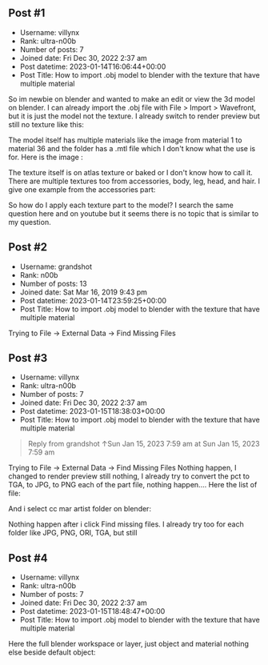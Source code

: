 ## Post #1
- Username: villynx
- Rank: ultra-n00b
- Number of posts: 7
- Joined date: Fri Dec 30, 2022 2:37 am
- Post datetime: 2023-01-14T16:06:44+00:00
- Post Title: How to import .obj model to blender with the texture that have multiple material

So im newbie on blender and wanted to make an edit or view the 3d model on blender. I can already import the .obj file with File > Import > Wavefront, but it is just the model not the texture. I already switch to render preview but still no texture like this:



The model itself has multiple materials like the image from material 1 to material 36 and the folder has a .mtl file which I don't know what the use is for. Here is the image :



The texture itself is on atlas texture or baked or I don't know how to call it. There are multiple textures too from accessories, body, leg, head, and hair. I give one example from the accessories part:



So how do I apply each texture part to the model? I search the same question here and on youtube but it seems there is no topic that is similar to my question.
## Post #2
- Username: grandshot
- Rank: n00b
- Number of posts: 13
- Joined date: Sat Mar 16, 2019 9:43 pm
- Post datetime: 2023-01-14T23:59:25+00:00
- Post Title: How to import .obj model to blender with the texture that have multiple material

Trying to File -> External Data -> Find Missing Files
## Post #3
- Username: villynx
- Rank: ultra-n00b
- Number of posts: 7
- Joined date: Fri Dec 30, 2022 2:37 am
- Post datetime: 2023-01-15T18:38:03+00:00
- Post Title: How to import .obj model to blender with the texture that have multiple material

> Reply from grandshot ↑Sun Jan 15, 2023 7:59 am at Sun Jan 15, 2023 7:59 am
>
> 
Trying to File -> External Data -> Find Missing Files
Nothing happen, I changed to render preview still nothing, I already try to convert the pct to TGA, to JPG, to PNG each of the part file, nothing happen.... 
Here the list of file:  

And i select cc mar artist folder on blender:

Nothing happen after i click Find missing files. I already try too for each folder like JPG, PNG, ORI, TGA, but still
## Post #4
- Username: villynx
- Rank: ultra-n00b
- Number of posts: 7
- Joined date: Fri Dec 30, 2022 2:37 am
- Post datetime: 2023-01-15T18:48:47+00:00
- Post Title: How to import .obj model to blender with the texture that have multiple material

Here the full blender workspace or layer, just object and material nothing else beside default object:
